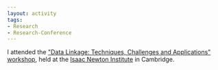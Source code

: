```yaml
---
layout: activity
tags:
- Research
- Research-Conference
---
```


I attended the ["Data Linkage: Techniques, Challenges and Applications" workshop](http://www.newton.ac.uk/event/dlaw02), held at the [Isaac Newton Institute](http://www.newton.ac.uk/) in Cambridge.
